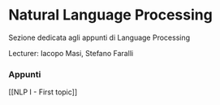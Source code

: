 # Natural Language Processing

Sezione dedicata agli appunti di Language Processing

Lecturer:  Iacopo Masi, Stefano Faralli

### Appunti

[[NLP I - First topic]]
